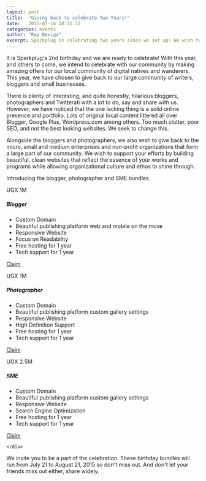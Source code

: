```yaml
---
layout: post
title:  "Giving back to celebrate Two Years!"
date:   2015-07-16 18:11:32
categories: events
author: "Ray Besiga"
excerpt: Sparkplug is celebrating two years since we set up! We wish to give back to our beloved community. Bloggers, photographers and SMEs, we have a discounted bundle for you!!" 
---
```


It is Sparkplug's 2nd birthday and we are ready to celebrate! With this year, and others to come, we intend to celebrate with our community by making amazing offers for our local community of digital natives and wanderers. This year, we have chosen to give back to our large community of writers, bloggers and small businesses.

There is plenty of interesting, and quite honestly, hilarious bloggers, photographers and Twitterati with a lot to do, say and share with us. However, we have noticed that the one lacking thing is a solid online presence and portfolio. 
Lots of original local content littered all over Blogger, Google Plus, Wordpress.com among others. Too much clutter, poor SEO, and not the best looking websites. We seek to change this.  

Alongside the bloggers and photographers, we also wish to give back to the micro, small and medium enterprises and non-profit organizations that form a large part of our community. We wish to support your efforts by building beautiful, clean websites that reflect the essence of your works and programs while allowing organizational culture and ethos to shine through.

Introducing the blogger, photographer and SME bundles. 

<div class="pricing">
        <div class="row plans">
            <div class="col-sm-4">
                <div class="plan">
                    <div class="price">UGX 1<span class="per">M</span></div>
                    <h5>Blogger</h5>
                    <ul class="list-unstyled features">
                        <li>Custom Domain</li>
                        <li>Beautiful publishing platform <span class="per-minute">web and mobile on the move</span></li>
                        <li>Responsive Website</li>
                        <li>Focus on Readability</li>
                        <li>Free hosting for 1 year</li>
                        <li>Tech support for 1 year</li>
                    </ul>
                    <p>
                      <a href="mailto:ray@sparkpl.ug?subject=Sparkplug Blogger Offer" class="cta">Claim</a>
                    </p>
                </div>
            </div>
            <div class="col-sm-4">
                <div class="plan">
                    <div class="price">UGX 1<span class="per">M</span></div>
                    <h5>Photographer</h5>
                    <ul class="list-unstyled features">
                        <li>Custom Domain</li>
                        <li>Beautiful publishing platform <span class="per-minute">custom gallery settings</span></li>
                        <li>Responsive Website</li>
                        <li>High Definition Support</li>
                        <li>Free hosting for 1 year</li>
                        <li>Tech support for 1 year</li>
                    </ul>
                    <p>
                      <a href="mailto:ray@sparkpl.ug?subject=Sparkplug Photographer Offer" class="cta">Claim</a>
                    </p>
                </div>
            </div>
			<div class="col-sm-4">
                <div class="plan">
                    <div class="price">UGX 2.5<span class="per">M</span></div>
                    <h5>SME</h5>
                    <ul class="list-unstyled features">
                        <li>Custom Domain</li>
                        <li>Beautiful publishing platform <span class="per-minute">custom gallery settings</span></li>
                        <li>Responsive Website</li>
                        <li>Search Engine Optimization</li>
                        <li>Free hosting for 1 year</li>
                        <li>Tech support for 1 year</li>
                    </ul>
                    <p>
                      <a href="mailto:ray@sparkpl.ug?subject=Sparkplug SME Offer" class="cta">Claim</a>
                    </p>
                </div>
            </div>
        </div>

    </div> 


We invite you to be a part of the celebration. These birthday bundles will run from July 21 to August 21, 2015 so don't miss out. And don't let your friends miss out either, share widely.




